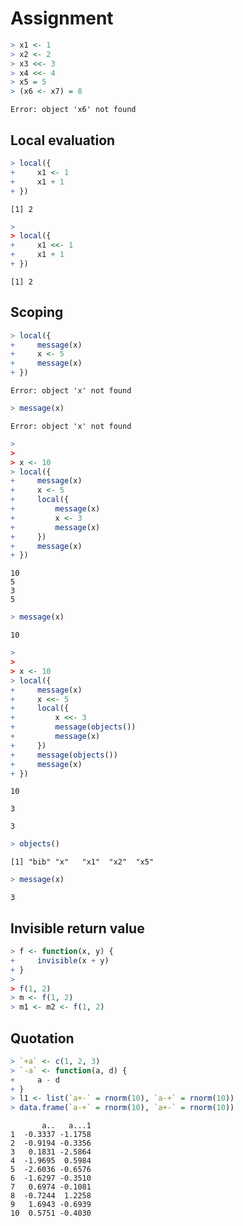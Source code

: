 


# Assignment



```r
> x1 <- 1
> x2 <- 2
> x3 <<- 3
> x4 <<- 4
> x5 = 5
> (x6 <- x7) = 8
```

```
Error: object 'x6' not found
```


## Local evaluation


```r
> local({
+     x1 <- 1
+     x1 + 1
+ })
```

```
[1] 2
```

```r
> 
> local({
+     x1 <<- 1
+     x1 + 1
+ })
```

```
[1] 2
```


## Scoping


```r
> local({
+     message(x)
+     x <- 5
+     message(x)
+ })
```

```
Error: object 'x' not found
```

```r
> message(x)
```

```
Error: object 'x' not found
```

```r
> 
> 
> x <- 10
> local({
+     message(x)
+     x <- 5
+     local({
+         message(x)
+         x <- 3
+         message(x)
+     })
+     message(x)
+ })
```

```
10
5
3
5
```

```r
> message(x)
```

```
10
```

```r
> 
> 
> x <- 10
> local({
+     message(x)
+     x <<- 5
+     local({
+         x <<- 3
+         message(objects())
+         message(x)
+     })
+     message(objects())
+     message(x)
+ })
```

```
10

3

3
```

```r
> objects()
```

```
[1] "bib" "x"   "x1"  "x2"  "x5" 
```

```r
> message(x)
```

```
3
```


## Invisible return value


```r
> f <- function(x, y) {
+     invisible(x + y)
+ }
> 
> f(1, 2)
> m <- f(1, 2)
> m1 <- m2 <- f(1, 2)
```


## Quotation


```r
> `+a` <- c(1, 2, 3)
> `-a` <- function(a, d) {
+     a - d
+ }
> l1 <- list(`a+-` = rnorm(10), `a-+` = rnorm(10))
> data.frame(`a-+` = rnorm(10), `a+-` = rnorm(10))
```

```
       a..   a...1
1  -0.3337 -1.1758
2  -0.9194 -0.3356
3   0.1831 -2.5864
4  -1.9695  0.5984
5  -2.6036 -0.6576
6  -1.6297 -0.3510
7   0.6974 -0.1081
8  -0.7244  1.2258
9   1.6943 -0.6939
10  0.5751 -0.4030
```


